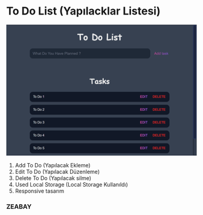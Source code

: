# To Do List (Yapılacklar Listesi) 

![ToDo.jpg](ToDo.jpg) 


1. Add To Do (Yapılacak Ekleme) 
2. Edit To Do (Yapılacak Düzenleme) 
3. Delete To Do (Yapılacak silme) 
4. Used Local Storage (Local Storage Kullanıldı)
5. Responsive tasarım
### ZEABAY